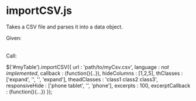 # importCSV.js

Takes a CSV file and parses it into a data object.

Given:

<table id="myTable">

</table>

Call:

$('#myTable').importCSV({
  url               : 'path/to/myCsv.csv',
  language          : *not implemented*,
  callback          : (function(){..}),
  hideColumns       : [1,2,5],
  thClasses         : ['expand', '', '', 'expand'],
  theadClasses      : 'class1 class2 class3',
  responsiveHide    : ['phone tablet', '', 'phone'],
  excerpts          : 100,
  excerptCallback   : (function(){...})
});
  
  